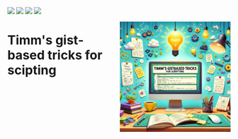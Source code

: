 <img src="https://img.shields.io/badge/tests-passing-green"> <img
src="https://img.shields.io/badge/bash-yellow"> <img
src="https://img.shields.io/badge/purpose-se--scripting-blueviolet"> <img
src="https://img.shields.io/badge/platform-osx,linux-pink">

<img align=right width=250 src="img/logo.png">

# Timm's gist-based tricks for scipting

 
